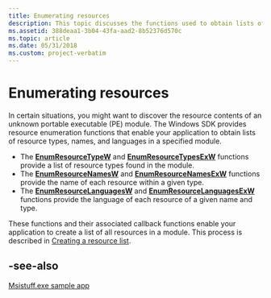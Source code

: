 ```yaml
---
title: Enumerating resources
description: This topic discusses the functions used to obtain lists of resources.
ms.assetid: 388deaa1-3b04-43fa-aad2-8b52376d570c
ms.topic: article
ms.date: 05/31/2018
ms.custom: project-verbatim
---
```


# Enumerating resources

In certain situations, you might want to discover the resource contents of an unknown portable executable (PE) module. The Windows SDK provides resource enumeration functions that enable your application to obtain lists of resource types, names, and languages in a specified module.

* The [**EnumResourceTypeW**](/windows/win32/api/Winbase/nf-winbase-enumresourcetypesw) and [**EnumResourceTypesExW**](/windows/win32/api/libloaderapi/nf-libloaderapi-enumresourcetypesexw) functions provide a list of resource types found in the module.
* The [**EnumResourceNamesW**](/windows/win32/api/libloaderapi/nf-libloaderapi-enumresourcenamesw) and [**EnumResourceNamesExW**](/windows/win32/api/libloaderapi/nf-libloaderapi-enumresourcenamesexw) functions provide the name of each resource within a given type.
* The [**EnumResourceLanguagesW**](/windows/win32/api/Winbase/nf-winbase-enumresourcelanguagesw) and [**EnumResourceLanguagesExW**](/windows/win32/api/libloaderapi/nf-libloaderapi-enumresourcelanguagesexw) functions provide the language of each resource of a given name and type. 

These functions and their associated callback functions enable your application to create a list of all resources in a module. This process is described in [Creating a resource list](using-resources.md).

## -see-also

[Msistuff.exe sample app](https://github.com/microsoft/Windows-classic-samples/tree/master/Samples/Win7Samples/sysmgmt/msi/msistuff)
